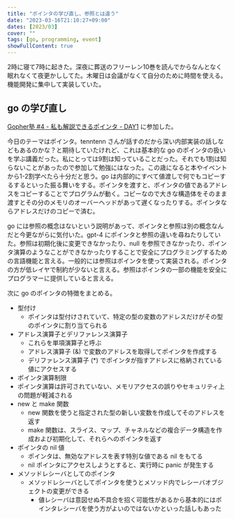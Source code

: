 ```yaml
---
title: "ポインタの学び直し、参照とは違う"
date: "2023-03-16T21:10:27+09:00"
dates: [2023/03]
cover: ""
tags: [go, programming, event]
showFullContent: true
---
```


2時に寝て7時に起きた。深夜に葬送のフリーレン10巻を読んでからなんとなく眠れなくて夜更かししてた。木曜日は会議がなくて自分のために時間を使える。機能開発に集中して実装していた。

## go の学び直し

[Gopher塾 #4 - 私も解説できるポインタ - DAY1](https://tenntenn.connpass.com/event/275805/) に参加した。

今日のテーマはポインタ。tenntenn さんが話すのだから深い内部実装の話しなどもあるのかな？と期待していたけれど、これは基本的な go のポインタの扱いを学ぶ講義だった。私にとっては9割は知っていることだった。それでも1割は知らないことがあったので参加して勉強にはなった。この歳になると本やイベントから1-2割学べたら十分だと思う。go は内部的にすべて値渡しで何でもコピーするするといった振る舞いをする。ポインタを渡すと、ポインタの値であるアドレスをコピーすることでプログラムが動く。コピーなので大きな構造体をそのまま渡すとその分のメモリのオーバーヘッドがあって遅くなったりする。ポインタならアドレスだけのコピーで済む。

go には参照の概念はないという説明があって、ポインタと参照は別の概念なんだと今更ながらに気付いた。gpt-4 にポインタと参照の違いを尋ねたりしていた。参照は初期化後に変更できなかったり、null を参照できなかったり、ポインタ演算のようなことができなかったりすることで安全にプログラミングするための言語機能と言える。一般的には参照はポインタを使って実装される。ポインタの方が低レイヤで制約が少ないと言える。参照はポインタの一部の機能を安全にプログラマーに提供していると言える。

次に go のポインタの特徴をまとめる。

* 型付け
  * ポインタは型付けされていて、特定の型の変数のアドレスだけがその型のポインタに割り当てられる
* アドレス演算子とデリファレンス演算子
  * これらを単項演算子と呼ぶ
  * アドレス演算子 (&) で変数のアドレスを取得してポインタを作成する
  * デリファレンス演算子 (\*) でポインタが指すアドレスに格納されている値にアクセスする
*  ポインタ演算制限
  * ポインタ演算は許可されていない、メモリアクセスの誤りやセキュリティ上の問題が軽減される
* new と make 関数
  * new 関数を使うと指定された型の新しい変数を作成してそのアドレスを返す
  * make 関数は、スライス、マップ、チャネルなどの複合データ構造を作成および初期化して、それらへのポインタを返す
* ポインタの nil 値
  * ポインタは、無効なアドレスを表す特別な値である nil をもてる
  * nil ポインタにアクセスしようとすると、実行時に panic が発生する
* メソッドレシーバとしてのポインタ
  * メソッドレシーバとしてポインタを使うとメソッド内でレシーバオブジェクトの変更ができる
    * 値レシーバは意図せぬ不具合を招く可能性があるから基本的にはポインタレシーバを使う方がよいのではないかといった話しもあった
